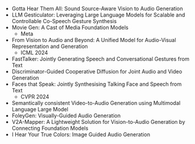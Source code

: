 - Gotta Hear Them All: Sound Source-Aware Vision to Audio Generation
- LLM Gesticulator: Leveraging Large Language Models for Scalable and Controllable Co-Speech Gesture Synthesis
- Movie Gen: A Cast of Media Foundation Models
  - Meta
- From Vision to Audio and Beyond: A Unified Model for Audio-Visual Representation and Generation
  - ICML 2024
- FastTalker: Jointly Generating Speech and Conversational Gestures from Text
- Discriminator-Guided Cooperative Diffusion for Joint Audio and Video Generation
- Faces that Speak: Jointly Synthesising Talking Face and Speech from Text
  - CVPR 2024
- Semantically consistent Video-to-Audio Generation using Multimodal Language Large Model
- FoleyGen: Visually-Guided Audio Generation
- V2A-Mapper: A Lightweight Solution for Vision-to-Audio Generation by Connecting Foundation Models
- I Hear Your True Colors: Image Guided Audio Generation
